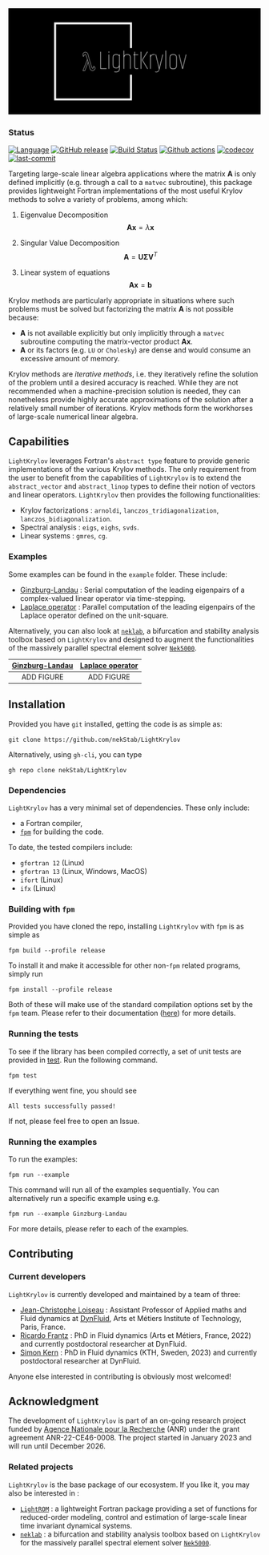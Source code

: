 <img src="imgs/logo-white.png" style="align:center; width:512px" />


### Status

[![Language](https://img.shields.io/badge/-Fortran-734f96?logo=fortran&logoColor=white)](https://github.com/topics/fortran)
[![GitHub release](https://img.shields.io/github/release/nekStab/LightKrylov.svg)](https://github.com/nekStab/LightKrylov/releases/latest)
[![Build Status](https://github.com/nekStab/LightKrylov/actions/workflows/ci.yml/badge.svg)](https://github.com/nekStab/LightKrylov/actions)
[![Github actions](https://github.com/nekStab/LightKrylov/actions/workflows/docs.yml/badge.svg?event=push)](https://nekstab.github.io/LightKrylov) 
[![codecov](https://codecov.io/gh/nekStab/LightKrylov/branch/main/graph/badge.svg)](https://codecov.io/gh/nekStan/LightKrylov)
[![last-commit](https://img.shields.io/github/last-commit/loiseaujc/quadprog)](https://github.com/loiseaujc/quadprog/commits/main)

Targeting large-scale linear algebra applications where the matrix $\mathbf{A}$ is only defined implicitly (e.g. through a call to a `matvec` subroutine), this package provides lightweight Fortran implementations of the most useful Krylov methods to solve a variety of problems, among which:

1. Eigenvalue Decomposition
   $$\mathbf{A} \mathbf{x} = \lambda \mathbf{x}$$

2. Singular Value Decomposition
   $$\mathbf{A} = \mathbf{U} \boldsymbol{\Sigma} \mathbf{V}^T$$


3. Linear system of equations
   $$\mathbf{Ax} = \mathbf{b}$$

Krylov methods are particularly appropriate in situations where such problems must be solved but factorizing the matrix $\mathbf{A}$ is not possible because:

- $\mathbf{A}$ is not available explicitly but only implicitly through a `matvec` subroutine computing the matrix-vector product $\mathbf{Ax}$.
- $\mathbf{A}$ or its factors (e.g. `LU` or `Cholesky`) are dense and would consume an excessive amount of memory.

Krylov methods are *iterative methods*, i.e. they iteratively refine the solution of the problem until a desired accuracy is reached. While they are not recommended when a machine-precision solution is needed, they can nonetheless provide highly accurate approximations of the solution after a relatively small number of iterations. Krylov methods form the workhorses of large-scale numerical linear algebra.

## Capabilities

`LightKrylov` leverages Fortran's `abstract type` feature to provide generic implementations of the various Krylov methods.
The only requirement from the user to benefit from the capabilities of `LightKrylov` is to extend the `abstract_vector` and `abstract_linop` types to define their notion of vectors and linear operators. `LightKrylov` then provides the following functionalities:

- Krylov factorizations : `arnoldi`, `lanczos_tridiagonalization`, `lanczos_bidiagonalization`.
- Spectral analysis : `eigs`, `eighs`, `svds`.
- Linear systems : `gmres`, `cg`.

### Examples

Some examples can be found in the `example` folder. These include:
- [Ginzburg-Landau]() : Serial computation of the leading eigenpairs of a complex-valued linear operator via time-stepping.
- [Laplace operator]() : Parallel computation of the leading eigenpairs of the Laplace operator defined on the unit-square.

Alternatively, you can also look at [`neklab`](https://github.com/nekStab/neklab), a bifurcation and stability analysis toolbox based on `LightKrylov` and designed to augment the functionalities of the massively parallel spectral element solver [`Nek5000`]().

| [**Ginzburg-Landau**]() | [**Laplace operator**]() |
| :---------------------: | :----------------------: |
|       ADD FIGURE        |        ADD FIGURE        |

## Installation

Provided you have `git` installed, getting the code is as simple as:

```
git clone https://github.com/nekStab/LightKrylov
```

Alternatively, using `gh-cli`, you can type

```
gh repo clone nekStab/LightKrylov
```

### Dependencies

`LightKrylov` has a very minimal set of dependencies. These only include:

- a Fortran compiler,
- [`fpm`](https://github.com/fortran-lang/fpm) for building the code.

To date, the tested compilers include:

- `gfortran 12` (Linux)
- `gfortran 13` (Linux, Windows, MacOS)
- `ifort` (Linux)
- `ifx` (Linux)

### Building with `fpm`

Provided you have cloned the repo, installing `LightKrylov` with `fpm` is as simple as

```
fpm build --profile release
```

To install it and make it accessible for other non-`fpm` related programs, simply run

```
fpm install --profile release
```

Both of these will make use of the standard compilation options set by the `fpm` team. Please refer to their documentation ([here](https://fpm.fortran-lang.org/)) for more details.

### Running the tests

To see if the library has been compiled correctly, a set of unit tests are provided in [test](). Run the following command.

```
fpm test
```

If everything went fine, you should see

```
All tests successfully passed!
```

If not, please feel free to open an Issue.

### Running the examples

To run the examples:

```
fpm run --example
```

This command will run all of the examples sequentially. You can alternatively run a specific example using e.g.

```
fpm run --example Ginzburg-Landau
```

For more details, please refer to each of the examples.

## Contributing

### Current developers

`LightKrylov` is currently developed and maintained by a team of three:
- [Jean-Christophe Loiseau](https://loiseaujc.github.io/) : Assistant Professor of Applied maths and Fluid dynamics at [DynFluid](https://dynfluid.ensam.eu/), Arts et Métiers Institute of Technology, Paris, France.
- [Ricardo Frantz](https://github.com/ricardofrantz) : PhD in Fluid dynamics (Arts et Métiers, France, 2022) and currently postdoctoral researcher at DynFluid.
- [Simon Kern](https://github.com/Simkern/) : PhD in Fluid dynamics (KTH, Sweden, 2023) and currently postdoctoral researcher at DynFluid.

Anyone else interested in contributing is obviously most welcomed!

## Acknowledgment

The development of `LightKrylov` is part of an on-going research project funded by [Agence Nationale pour la Recherche](https://anr.fr/en/) (ANR) under the grant agreement ANR-22-CE46-0008. The project started in January 2023 and will run until December 2026.

### Related projects

`LightKrylov` is the base package of our ecosystem. If you like it, you may also be interested in :
- [`LightROM`](https://github.com/nekStab/LightROM) : a lightweight Fortran package providing a set of functions for reduced-order modeling, control and estimation of large-scale linear time invariant dynamical systems.
- [`neklab`]() : a bifurcation and stability analysis toolbox based on `LightKrylov` for the massively parallel spectral element solver [`Nek5000`]().
